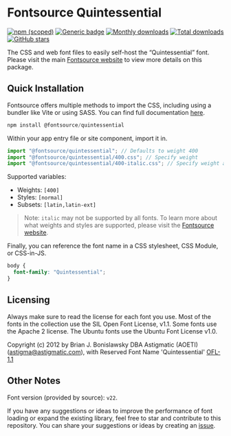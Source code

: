 # Fontsource Quintessential

[![npm (scoped)](https://img.shields.io/npm/v/@fontsource/quintessential?color=brightgreen)](https://www.npmjs.com/package/@fontsource/quintessential) [![Generic badge](https://img.shields.io/badge/fontsource-passing-brightgreen)](https://github.com/fontsource/fontsource) [![Monthly downloads](https://badgen.net/npm/dm/@fontsource/quintessential)](https://github.com/fontsource/fontsource) [![Total downloads](https://badgen.net/npm/dt/@fontsource/quintessential)](https://github.com/fontsource/fontsource) [![GitHub stars](https://img.shields.io/github/stars/fontsource/fontsource.svg?style=social&label=Star)](https://github.com/fontsource/fontsource/stargazers)

The CSS and web font files to easily self-host the “Quintessential” font. Please visit the main [Fontsource website](https://fontsource.org/fonts/quintessential) to view more details on this package.

## Quick Installation

Fontsource offers multiple methods to import the CSS, including using a bundler like Vite or using SASS. You can find full documentation [here](https://fontsource.org/docs/getting-started/introduction).

```javascript
npm install @fontsource/quintessential
```

Within your app entry file or site component, import it in.

```javascript
import "@fontsource/quintessential"; // Defaults to weight 400
import "@fontsource/quintessential/400.css"; // Specify weight
import "@fontsource/quintessential/400-italic.css"; // Specify weight and style
```

Supported variables:
- Weights: `[400]`
- Styles: `[normal]`
- Subsets: `[latin,latin-ext]`

> Note: `italic` may not be supported by all fonts. To learn more about what weights and styles are supported, please visit the [Fontsource website](https://fontsource.org/fonts/quintessential).

Finally, you can reference the font name in a CSS stylesheet, CSS Module, or CSS-in-JS.

```css
body {
  font-family: "Quintessential";
}
```

## Licensing
Always make sure to read the license for each font you use. Most of the fonts in the collection use the SIL Open Font License, v1.1. Some fonts use the Apache 2 license. The Ubuntu fonts use the Ubuntu Font License v1.0.

Copyright (c) 2012 by Brian J. Bonislawsky DBA Astigmatic (AOETI) (astigma@astigmatic.com), with Reserved Font Name 'Quintessential'
[OFL-1.1](https://openfontlicense.org)

## Other Notes
Font version (provided by source): `v22`.

If you have any suggestions or ideas to improve the performance of font loading or expand the existing library, feel free to star and contribute to this repository. You can share your suggestions or ideas by creating an [issue](https://github.com/fontsource/fontsource/issues).